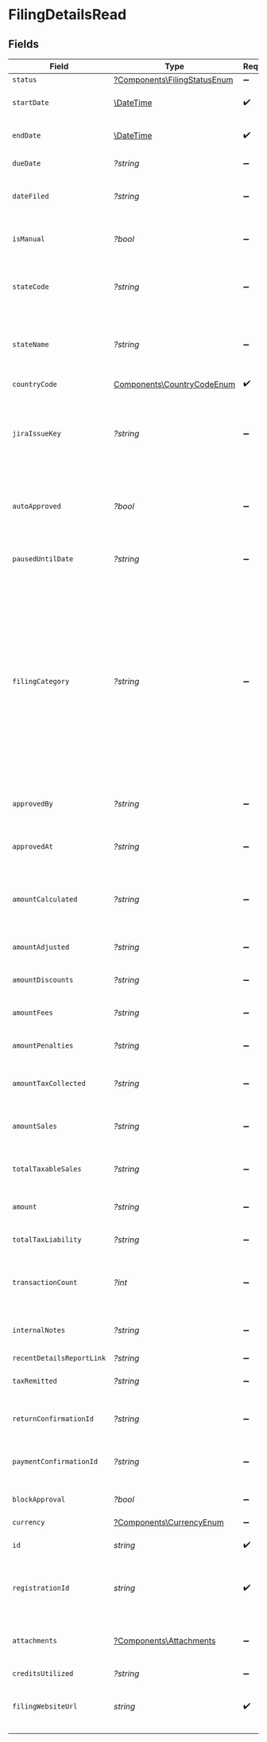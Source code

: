 # FilingDetailsRead


## Fields

| Field                                                                                                                                                                                                                                                                                                                                           | Type                                                                                                                                                                                                                                                                                                                                            | Required                                                                                                                                                                                                                                                                                                                                        | Description                                                                                                                                                                                                                                                                                                                                     |
| ----------------------------------------------------------------------------------------------------------------------------------------------------------------------------------------------------------------------------------------------------------------------------------------------------------------------------------------------- | ----------------------------------------------------------------------------------------------------------------------------------------------------------------------------------------------------------------------------------------------------------------------------------------------------------------------------------------------- | ----------------------------------------------------------------------------------------------------------------------------------------------------------------------------------------------------------------------------------------------------------------------------------------------------------------------------------------------- | ----------------------------------------------------------------------------------------------------------------------------------------------------------------------------------------------------------------------------------------------------------------------------------------------------------------------------------------------- |
| `status`                                                                                                                                                                                                                                                                                                                                        | [?Components\FilingStatusEnum](../../Models/Components/FilingStatusEnum.md)                                                                                                                                                                                                                                                                     | :heavy_minus_sign:                                                                                                                                                                                                                                                                                                                              | N/A                                                                                                                                                                                                                                                                                                                                             |
| `startDate`                                                                                                                                                                                                                                                                                                                                     | [\DateTime](https://www.php.net/manual/en/class.datetime.php)                                                                                                                                                                                                                                                                                   | :heavy_check_mark:                                                                                                                                                                                                                                                                                                                              | The start date of the filing period.                                                                                                                                                                                                                                                                                                            |
| `endDate`                                                                                                                                                                                                                                                                                                                                       | [\DateTime](https://www.php.net/manual/en/class.datetime.php)                                                                                                                                                                                                                                                                                   | :heavy_check_mark:                                                                                                                                                                                                                                                                                                                              | The end date of the filing period.                                                                                                                                                                                                                                                                                                              |
| `dueDate`                                                                                                                                                                                                                                                                                                                                       | *?string*                                                                                                                                                                                                                                                                                                                                       | :heavy_minus_sign:                                                                                                                                                                                                                                                                                                                              | The due date of the filing.                                                                                                                                                                                                                                                                                                                     |
| `dateFiled`                                                                                                                                                                                                                                                                                                                                     | *?string*                                                                                                                                                                                                                                                                                                                                       | :heavy_minus_sign:                                                                                                                                                                                                                                                                                                                              | The date the filing was completed, if applicable.                                                                                                                                                                                                                                                                                               |
| `isManual`                                                                                                                                                                                                                                                                                                                                      | *?bool*                                                                                                                                                                                                                                                                                                                                         | :heavy_minus_sign:                                                                                                                                                                                                                                                                                                                              | Indicates if the filing was done manually.                                                                                                                                                                                                                                                                                                      |
| `stateCode`                                                                                                                                                                                                                                                                                                                                     | *?string*                                                                                                                                                                                                                                                                                                                                       | :heavy_minus_sign:                                                                                                                                                                                                                                                                                                                              | The code of the state associated with the filing (e.g., IA, NY).                                                                                                                                                                                                                                                                                |
| `stateName`                                                                                                                                                                                                                                                                                                                                     | *?string*                                                                                                                                                                                                                                                                                                                                       | :heavy_minus_sign:                                                                                                                                                                                                                                                                                                                              | The name of the state associated with the filing<br/>        (e.g., Iowa, New York).                                                                                                                                                                                                                                                            |
| `countryCode`                                                                                                                                                                                                                                                                                                                                   | [Components\CountryCodeEnum](../../Models/Components/CountryCodeEnum.md)                                                                                                                                                                                                                                                                        | :heavy_check_mark:                                                                                                                                                                                                                                                                                                                              | N/A                                                                                                                                                                                                                                                                                                                                             |
| `jiraIssueKey`                                                                                                                                                                                                                                                                                                                                  | *?string*                                                                                                                                                                                                                                                                                                                                       | :heavy_minus_sign:                                                                                                                                                                                                                                                                                                                              | The associated JIRA issue key for tracking the filing,<br/>        if available. Can be null.                                                                                                                                                                                                                                                   |
| `autoApproved`                                                                                                                                                                                                                                                                                                                                  | *?bool*                                                                                                                                                                                                                                                                                                                                         | :heavy_minus_sign:                                                                                                                                                                                                                                                                                                                              | Indicates if the filing was auto-approved. Defaults to false.                                                                                                                                                                                                                                                                                   |
| `pausedUntilDate`                                                                                                                                                                                                                                                                                                                               | *?string*                                                                                                                                                                                                                                                                                                                                       | :heavy_minus_sign:                                                                                                                                                                                                                                                                                                                              | Indicates the date when filing will be unpaused.                                                                                                                                                                                                                                                                                                |
| `filingCategory`                                                                                                                                                                                                                                                                                                                                | *?string*                                                                                                                                                                                                                                                                                                                                       | :heavy_minus_sign:                                                                                                                                                                                                                                                                                                                              | Category of filing. Common values:<br/>                                    REGULAR (standard periodic filing),<br/>                                    PREPAYMENT (prepayment or estimated tax),<br/>                                    AMENDMENT (amended return).<br/>                                    Different categories can have overlapping periods. |
| `approvedBy`                                                                                                                                                                                                                                                                                                                                    | *?string*                                                                                                                                                                                                                                                                                                                                       | :heavy_minus_sign:                                                                                                                                                                                                                                                                                                                              | User ID of who approved the filing.                                                                                                                                                                                                                                                                                                             |
| `approvedAt`                                                                                                                                                                                                                                                                                                                                    | *?string*                                                                                                                                                                                                                                                                                                                                       | :heavy_minus_sign:                                                                                                                                                                                                                                                                                                                              | Timestamp when the filing was approved.                                                                                                                                                                                                                                                                                                         |
| `amountCalculated`                                                                                                                                                                                                                                                                                                                              | *?string*                                                                                                                                                                                                                                                                                                                                       | :heavy_minus_sign:                                                                                                                                                                                                                                                                                                                              | The calculated amount for the filing. Defaults to 0.00.                                                                                                                                                                                                                                                                                         |
| `amountAdjusted`                                                                                                                                                                                                                                                                                                                                | *?string*                                                                                                                                                                                                                                                                                                                                       | :heavy_minus_sign:                                                                                                                                                                                                                                                                                                                              | Adjusted amount, if any.                                                                                                                                                                                                                                                                                                                        |
| `amountDiscounts`                                                                                                                                                                                                                                                                                                                               | *?string*                                                                                                                                                                                                                                                                                                                                       | :heavy_minus_sign:                                                                                                                                                                                                                                                                                                                              | Discounts applied to the filing.                                                                                                                                                                                                                                                                                                                |
| `amountFees`                                                                                                                                                                                                                                                                                                                                    | *?string*                                                                                                                                                                                                                                                                                                                                       | :heavy_minus_sign:                                                                                                                                                                                                                                                                                                                              | Discounts applied to the amount.                                                                                                                                                                                                                                                                                                                |
| `amountPenalties`                                                                                                                                                                                                                                                                                                                               | *?string*                                                                                                                                                                                                                                                                                                                                       | :heavy_minus_sign:                                                                                                                                                                                                                                                                                                                              | Penalties applied to the filing.                                                                                                                                                                                                                                                                                                                |
| `amountTaxCollected`                                                                                                                                                                                                                                                                                                                            | *?string*                                                                                                                                                                                                                                                                                                                                       | :heavy_minus_sign:                                                                                                                                                                                                                                                                                                                              | Total tax collected during the filing period.                                                                                                                                                                                                                                                                                                   |
| `amountSales`                                                                                                                                                                                                                                                                                                                                   | *?string*                                                                                                                                                                                                                                                                                                                                       | :heavy_minus_sign:                                                                                                                                                                                                                                                                                                                              | Total sales amount during the filing period.                                                                                                                                                                                                                                                                                                    |
| `totalTaxableSales`                                                                                                                                                                                                                                                                                                                             | *?string*                                                                                                                                                                                                                                                                                                                                       | :heavy_minus_sign:                                                                                                                                                                                                                                                                                                                              | Total taxable amount during the filing period.                                                                                                                                                                                                                                                                                                  |
| `amount`                                                                                                                                                                                                                                                                                                                                        | *?string*                                                                                                                                                                                                                                                                                                                                       | :heavy_minus_sign:                                                                                                                                                                                                                                                                                                                              | Final amount due for the filing.                                                                                                                                                                                                                                                                                                                |
| `totalTaxLiability`                                                                                                                                                                                                                                                                                                                             | *?string*                                                                                                                                                                                                                                                                                                                                       | :heavy_minus_sign:                                                                                                                                                                                                                                                                                                                              | Total tax liability for the filing.                                                                                                                                                                                                                                                                                                             |
| `transactionCount`                                                                                                                                                                                                                                                                                                                              | *?int*                                                                                                                                                                                                                                                                                                                                          | :heavy_minus_sign:                                                                                                                                                                                                                                                                                                                              | Total number of transactions associated with the filing.                                                                                                                                                                                                                                                                                        |
| `internalNotes`                                                                                                                                                                                                                                                                                                                                 | *?string*                                                                                                                                                                                                                                                                                                                                       | :heavy_minus_sign:                                                                                                                                                                                                                                                                                                                              | Notes or comments related to the filing.                                                                                                                                                                                                                                                                                                        |
| `recentDetailsReportLink`                                                                                                                                                                                                                                                                                                                       | *?string*                                                                                                                                                                                                                                                                                                                                       | :heavy_minus_sign:                                                                                                                                                                                                                                                                                                                              | N/A                                                                                                                                                                                                                                                                                                                                             |
| `taxRemitted`                                                                                                                                                                                                                                                                                                                                   | *?string*                                                                                                                                                                                                                                                                                                                                       | :heavy_minus_sign:                                                                                                                                                                                                                                                                                                                              | The amount of tax remitted.                                                                                                                                                                                                                                                                                                                     |
| `returnConfirmationId`                                                                                                                                                                                                                                                                                                                          | *?string*                                                                                                                                                                                                                                                                                                                                       | :heavy_minus_sign:                                                                                                                                                                                                                                                                                                                              | Return confirmation ID, if applicable.                                                                                                                                                                                                                                                                                                          |
| `paymentConfirmationId`                                                                                                                                                                                                                                                                                                                         | *?string*                                                                                                                                                                                                                                                                                                                                       | :heavy_minus_sign:                                                                                                                                                                                                                                                                                                                              | Payment confirmation ID, if applicable.                                                                                                                                                                                                                                                                                                         |
| `blockApproval`                                                                                                                                                                                                                                                                                                                                 | *?bool*                                                                                                                                                                                                                                                                                                                                         | :heavy_minus_sign:                                                                                                                                                                                                                                                                                                                              | Indicates if the filing can be approved.                                                                                                                                                                                                                                                                                                        |
| `currency`                                                                                                                                                                                                                                                                                                                                      | [?Components\CurrencyEnum](../../Models/Components/CurrencyEnum.md)                                                                                                                                                                                                                                                                             | :heavy_minus_sign:                                                                                                                                                                                                                                                                                                                              | N/A                                                                                                                                                                                                                                                                                                                                             |
| `id`                                                                                                                                                                                                                                                                                                                                            | *string*                                                                                                                                                                                                                                                                                                                                        | :heavy_check_mark:                                                                                                                                                                                                                                                                                                                              | Unique identifier for the filing.                                                                                                                                                                                                                                                                                                               |
| `registrationId`                                                                                                                                                                                                                                                                                                                                | *string*                                                                                                                                                                                                                                                                                                                                        | :heavy_check_mark:                                                                                                                                                                                                                                                                                                                              | Identifier for the registration associated with the filing.                                                                                                                                                                                                                                                                                     |
| `attachments`                                                                                                                                                                                                                                                                                                                                   | [?Components\Attachments](../../Models/Components/Attachments.md)                                                                                                                                                                                                                                                                               | :heavy_minus_sign:                                                                                                                                                                                                                                                                                                                              | List of attachments associated with the filing, if any.                                                                                                                                                                                                                                                                                         |
| `creditsUtilized`                                                                                                                                                                                                                                                                                                                               | *?string*                                                                                                                                                                                                                                                                                                                                       | :heavy_minus_sign:                                                                                                                                                                                                                                                                                                                              | N/A                                                                                                                                                                                                                                                                                                                                             |
| `filingWebsiteUrl`                                                                                                                                                                                                                                                                                                                              | *string*                                                                                                                                                                                                                                                                                                                                        | :heavy_check_mark:                                                                                                                                                                                                                                                                                                                              | Get the filing website URL for this filing's jurisdiction                                                                                                                                                                                                                                                                                       |